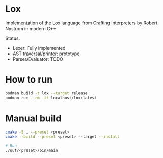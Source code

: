 # Lox

Implementation of the Lox language from Crafting Interpreters by Robert Nystrom in modern C++.

Status:

- Lexer: Fully implemented
- AST traversal/printer: prototype
- Parser/Evaluator: TODO

# How to run

```bash
podman build -t lox --target release  .
podman run --rm -it localhost/lox:latest 
```

# Manual build

```bash
cmake -S . --preset <preset>
cmake --build --preset <preset> --target --install

# Run
./out/<preset>/bin/main
```
